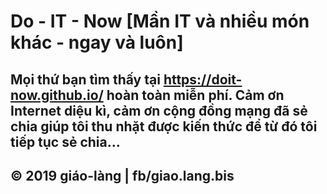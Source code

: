 # Do - IT - Now [Mần IT và nhiều món khác - ngay và luôn]

## Mọi thứ bạn tìm thấy tại https://doit-now.github.io/ hoàn toàn miễn phí. Cảm ơn Internet diệu kì, cảm ơn cộng đồng mạng đã sẻ chia giúp tôi thu nhặt được kiến thức để từ đó tôi tiếp tục sẻ chia...
## © 2019 giáo-làng | fb/giao.lang.bis
